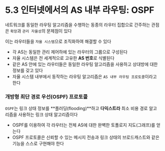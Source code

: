 # 5.3 인터넷에서의 AS 내부 라우팅: OSPF
네트워크를 동일한 라우팅 알고리즘을 수행하는 동종의 라우터 집합으로 간주하는 관점은 `확장`과 `관리 자율성`의 문제점이 있다

이는 라우터들을 `자율 시스템`으로 조직화하여 해결할 수 있다
- 각 AS는 동일한 관리 제어하에 있는 라우터의 그룹으로 구성된다
- 자율 시스템은 전 세계적으로 고유한 **AS 번호**로 식별된다
- 같은 AS 안에 있는 라우터들은 동일한 라우팅 알고리즘을 사용하고 상대방에 대한 정보를 갖고 있다
- 자율 시스템 내부에서 동작하는 라우팅 알고리즘은 `AS 내부 라우팅 프로토콜`이라고 한다

### 개방형 최단 경로 우선(OSPF) 프로토콜
`OSPF`는 링크 상태 정보를 **플러딩(flooding)**하고 **다익스트라** 최소 비용 경로 알고리즘을 사용하는 링크 상태 알고리즘이다

- OSPF를 이용하여 각 라우터는 전체 AS에 대한 완벽한 토폴로지 지도(그래프)를 얻는다
- OSPF 프로토콜은 신뢰할 수 있는 메시지 전송과 링크 상태의 브로드캐스트와 같은 기능을 스스로 구현해야 한다
